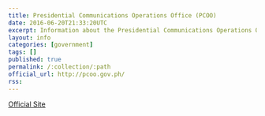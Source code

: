```yaml
---
title: Presidential Communications Operations Office (PCOO)
date: 2016-06-20T21:33:20UTC
excerpt: Information about the Presidential Communications Operations Office
layout: info
categories: [government]
tags: []
published: true
permalink: /:collection/:path
official_url: http://pcoo.gov.ph/
rss:
---
```


[Official Site](page.official_url)

